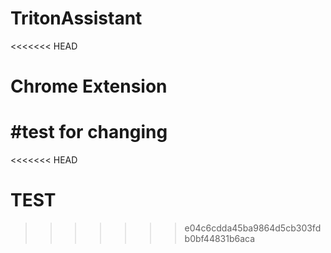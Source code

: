 # TritonAssistant
<<<<<<< HEAD
# Chrome Extension
#test for changing
=======
<<<<<<< HEAD
# TEST

>>>>>>> e04c6cdda45ba9864d5cb303fdb0bf44831b6aca
